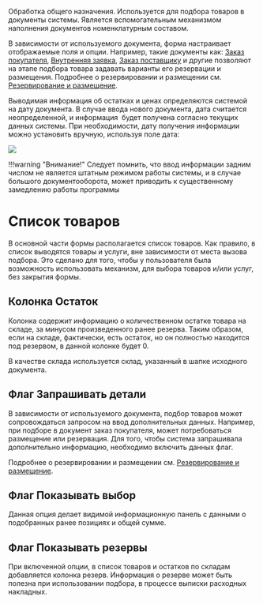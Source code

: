 ﻿Обработка общего назначения. Используется для подбора товаров в документы системы. Является вспомогательным механизмом наполнения документов номенклатурным составом.

В зависимости от используемого документа, форма настраивает отображаемые поля и опции. Например, такие документы как: [Заказ покупателя](/d/SalesOrder), [Внутренняя заявка](/d/InternalOrder), [Заказ поставщику](/d/PurchaseOrder) и другие позволяют на этапе подбора товара задавать варианты его резервации и размещения. Подробнее о резервировании и размещении см. [Резервирование и размещение](/Warehousing).

Выводимая информация об остатках и ценах определяются системой на дату документа. В случае ввода нового документа, дата считается неопределенной, и информация  будет получена согласно текущих данных системы. При необходимости, дату получения информации можно установить вручную, используя поле дата:

![](/img/2018_06_24_02_42_231.png)

!!!warning "Внимание!"
	Следует помнить, что ввод информации задним числом не является штатным режимом работы системы, и в случае большого документооборота, может приводить к существенному замедлению работы программы

# Список товаров

В основной части формы располагается список товаров. Как правило, в список выводятся товары и услуги, вне зависимости от места вызова подбора. Это сделано для того, чтобы у пользователя была возможность использовать механизм, для выбора товаров и/или услуг, без закрытия формы.

## Колонка Остаток

Колонка содержит информацию о количественном остатке товара на складе, за минусом произведенного ранее резерва. Таким образом, если на складе, фактически, есть остаток, но он полностью находится под резервом, в данной колонке будет 0.

В качестве склада используется склад, указанный в шапке исходного документа.

## Флаг Запрашивать детали

В зависимости от используемого документа, подбор товаров может сопровождаться запросом на ввод дополнительных данных. Например, при подборе в документ заказ покупателя, может потребоваться размещение или резервация. Для того, чтобы система запрашивала дополнительно информацию, необходимо включить данных флаг.

Подробнее о резервировании и размещении см. [Резервирование и размещение](/Warehousing).

## Флаг Показывать выбор

Данная опция делает видимой информационную панель с данными о подобранных ранее позициях и общей сумме.

## Флаг Показывать резервы

При включенной опции, в список товаров и остатков по складам добавляется колонка резерв. Информация о резерве может быть полезна при использовании подбора, в процессе выписки расходных накладных.
